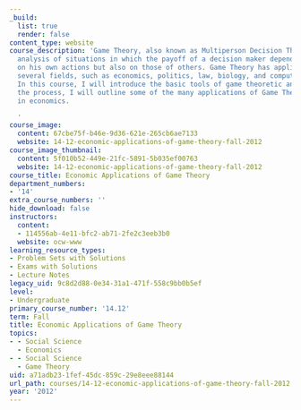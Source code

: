 ```yaml
---
_build:
  list: true
  render: false
content_type: website
course_description: 'Game Theory, also known as Multiperson Decision Theory, is the
  analysis of situations in which the payoff of a decision maker depends not only
  on his own actions but also on those of others. Game Theory has applications in
  several fields, such as economics, politics, law, biology, and computer science.
  In this course, I will introduce the basic tools of game theoretic analysis. In
  the process, I will outline some of the many applications of Game Theory, primarily
  in economics.

  '
course_image:
  content: 67cbe75f-b46e-9d36-621e-265cb6ae7133
  website: 14-12-economic-applications-of-game-theory-fall-2012
course_image_thumbnail:
  content: 5f010b52-449e-21fc-5891-5b035ef00763
  website: 14-12-economic-applications-of-game-theory-fall-2012
course_title: Economic Applications of Game Theory
department_numbers:
- '14'
extra_course_numbers: ''
hide_download: false
instructors:
  content:
  - 114556ab-4e11-bfc2-ab71-2fe2c3eeb3b0
  website: ocw-www
learning_resource_types:
- Problem Sets with Solutions
- Exams with Solutions
- Lecture Notes
legacy_uid: 9c8d2d88-0e34-31a1-471f-558c9bb0b5ef
level:
- Undergraduate
primary_course_number: '14.12'
term: Fall
title: Economic Applications of Game Theory
topics:
- - Social Science
  - Economics
- - Social Science
  - Game Theory
uid: a71adb23-1fef-45dc-859c-29e8eee88144
url_path: courses/14-12-economic-applications-of-game-theory-fall-2012
year: '2012'
---
```

